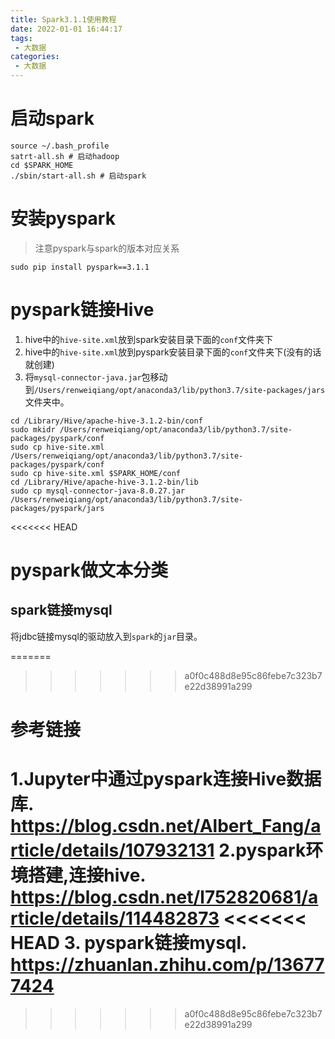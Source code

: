 ```yaml
---
title: Spark3.1.1使用教程
date: 2022-01-01 16:44:17
tags:
 - 大数据
categories:
 - 大数据
---
```


# 启动spark

```shell
source ~/.bash_profile
satrt-all.sh # 启动hadoop
cd $SPARK_HOME
./sbin/start-all.sh # 启动spark
```

# 安装pyspark

> 注意pyspark与spark的版本对应关系

```shell
sudo pip install pyspark==3.1.1
```

# pyspark链接Hive

1. hive中的`hive-site.xml`放到spark安装目录下面的`conf`文件夹下
3. hive中的`hive-site.xml`放到pyspark安装目录下面的`conf`文件夹下(没有的话就创建)
2. 将`mysql-connector-java.jar`包移动到`/Users/renweiqiang/opt/anaconda3/lib/python3.7/site-packages/jars`文件夹中。

```shell
cd /Library/Hive/apache-hive-3.1.2-bin/conf
sudo mkidr /Users/renweiqiang/opt/anaconda3/lib/python3.7/site-packages/pyspark/conf
sudo cp hive-site.xml /Users/renweiqiang/opt/anaconda3/lib/python3.7/site-packages/pyspark/conf
sudo cp hive-site.xml $SPARK_HOME/conf
cd /Library/Hive/apache-hive-3.1.2-bin/lib
sudo cp mysql-connector-java-8.0.27.jar /Users/renweiqiang/opt/anaconda3/lib/python3.7/site-packages/pyspark/jars
```

<<<<<<< HEAD
# pyspark做文本分类

## spark链接mysql

将jdbc链接mysql的驱动放入到`spark`的`jar`目录。


=======
>>>>>>> a0f0c488d8e95c86febe7c323b7e22d38991a299

# 参考链接

1.Jupyter中通过pyspark连接Hive数据库. https://blog.csdn.net/Albert_Fang/article/details/107932131
2.pyspark环境搭建,连接hive. https://blog.csdn.net/l752820681/article/details/114482873
<<<<<<< HEAD
3. pyspark链接mysql. https://zhuanlan.zhihu.com/p/136777424
=======
>>>>>>> a0f0c488d8e95c86febe7c323b7e22d38991a299
